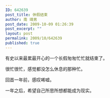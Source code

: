 ```yaml
---
ID: 642639
post_title: 休假结束
author: 南 靖男
post_date: 2009-10-09 01:26:39
post_excerpt: ""
layout: post
permalink: 2009/10/642639
published: true
---
```

<p>有史以来最累最开心的一个长假匆匆忙忙就结束了。</p>  <p>很忙很忙，感觉都没怎么休息的那种忙。</p>  <p>回首一年前，感叹唏嘘。</p> 一年之后，希望自己所思所想都能成为现实。
